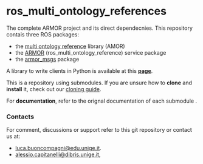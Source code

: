 # ros_multi_ontology_references
The complete ARMOR project and its direct dependecnies.
This repository contais three ROS packages:
 - the [multi ontology reference](https://github.com/EmaroLab/multi_ontology_reference) library (AMOR)
 - the [ARMOR](https://github.com/EmaroLab/armor) (ros_multi_ontology_reference) service package
 - the [armor_msgs](https://github.com/EmaroLab/armor_msgs) package
 
A library to write clients in Python is available at this [**page**](https://github.com/EmaroLab/armor_py_api).

This is a repository using submodules. If you are unsure how to **clone** and **install** it, check out our [cloning guide](https://github.com/EmaroLab/docs/wiki/GitHub-Tutorial-to-Manage-Project-with-SubRepositories#clone-the-project).

For **documentation**, refer to the orignal documentation of each submodule .

### Contacts
For comment, discussions or support refer to this git repository or contact us at:
 - [luca.buoncompagni@edu.unige.it](mailto:luca.buoncompagni@edu.unige.it).
 - [alessio.capitanelli@dibris.unige.it](mailto:alessio.capitanelli@dibris.unige.it),
